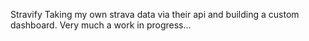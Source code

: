 Stravify
Taking my own strava data via their api and building a custom dashboard.
Very much a work in progress...
